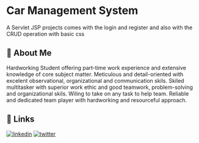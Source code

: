 
# Car Management System

A Servlet JSP projects comes with the login and register and also
with the CRUD  operation with basic css

## 🚀 About Me
 Hardworking Student offering part-time work experience and extensive knowledge of core subject
 matter. Meticulous and detail-oriented with excelent observational, organizational and
 communication skils. Skiled multitasker with superior work ethic and good teamwork, problem-solving
 and organizational skils. Wiling to take on any task to help team. Reliable and dedicated team player
 with hardworking and resourceful approach.


## 🔗 Links
[![linkedin](https://img.shields.io/badge/linkedin-0A66C2?style=for-the-badge&logo=linkedin&logoColor=white)](https://www.linkedin.com/in/shashank-p-7362a3214/)
[![twitter](https://img.shields.io/badge/twitter-1DA1F2?style=for-the-badge&logo=twitter&logoColor=white)](https://twitter.com/)

